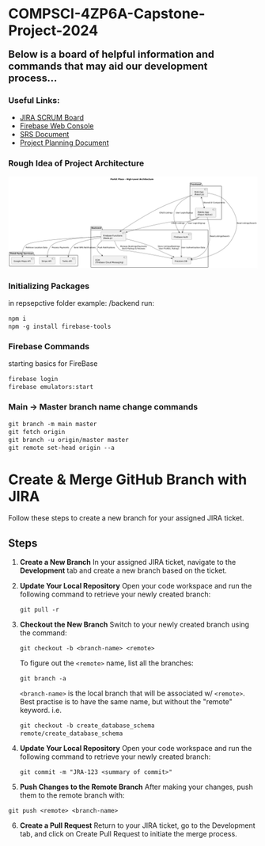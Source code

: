 # COMPSCI-4ZP6A-Capstone-Project-2024
<span style="font-size:20px">**Below is a board of helpful information and commands that may aid our development process...**</span>


### Useful Links:
- [JIRA SCRUM Board](https://parkitplace.atlassian.net/jira/software/projects/SCRUM/boards/1)
- [Firebase Web Console](https://console.firebase.google.com/u/1/project/parkitplace-3dce5/overview)
- [SRS Document](https://github.com/wu103-mcmaster/Parkit-Place-Capstone/blob/master/docs/Capstone%20SRS.pdf)
- [Project Planning Document](https://github.com/wu103-mcmaster/Parkit-Place-Capstone/blob/master/docs/Capstone%20Project%20Planning.pdf)

### Rough Idea of Project Architecture
![Project UML](docs/UML.png)


### Initializing Packages
in repsepctive folder example: /backend run:
```
npm i
npm -g install firebase-tools
```

### Firebase Commands
starting basics for FireBase
```
firebase login
firebase emulators:start
```

### Main -> Master branch name change commands
```
git branch -m main master
git fetch origin
git branch -u origin/master master
git remote set-head origin --a
```

# Create & Merge GitHub Branch with JIRA
Follow these steps to create a new branch for your assigned JIRA ticket.

## Steps

1. **Create a New Branch**
   In your assigned JIRA ticket, navigate to the **Development** tab and create a new branch based on the ticket.

2. **Update Your Local Repository** 
   Open your code workspace and run the following command to retrieve your newly created branch:
   ```
   git pull -r
   ```
3. **Checkout the New Branch**
   Switch to your newly created branch using the command: 
   ```
   git checkout -b <branch-name> <remote>
   ```
   To figure out the `<remote>` name, list all the branches:
   ```
   git branch -a
   ```
   `<branch-name>` is the local branch that will be associated w/ `<remote>`. Best practise is to have the same name, but without the "remote" keyword.
   i.e. 
      ```
   git checkout -b create_database_schema remote/create_database_schema
   ```
4. **Update Your Local Repository** 
   Open your code workspace and run the following command to retrieve your newly created branch:
   ```
   git commit -m "JRA-123 <summary of commit>"
   ```
5. **Push Changes to the Remote Branch**
  After making your changes, push them to the remote branch with:
  ```
  git push <remote> <branch-name>
  ```
6. **Create a Pull Request**
  Return to your JIRA ticket, go to the Development tab, and click on Create Pull Request to initiate the merge process.
